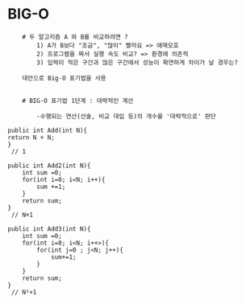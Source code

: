 # BIG-O 

        # 두 알고리즘 A 와 B를 비교하려면 ?
            1) A가 B보다 "조금", "많이" 빨라요 => 애매모호
            2) 프로그램을 짜서 실행 속도 비교? => 환경에 의존적
            3) 입력이 적은 구간과 많은 구간에서 성능이 확연하게 차이가 날 경우는?

        대안으로 Big-O 표기법을 사용


        # BIG-O 표기법 1단계 : 대략적인 계산

            -수행되는 연산(산술, 비교 대입 등)의 개수를 '대략적으로' 판단
```                   
public int Add(int N){
return N + N;
}
 // 1
```
```
public int Add2(int N){
    int sum =0;
    for(int i=0; i<N; i++){
        sum +=1;
    }
    return sum;
}
 // N+1
```
```
public int Add3(int N){
    int sum =0;
    for(int i=0; i<N; i++>){
        for(int j=0 ; j<N; j++){
            sum+=1;
        }
    }
    return sum;
}
 // N²+1
```
